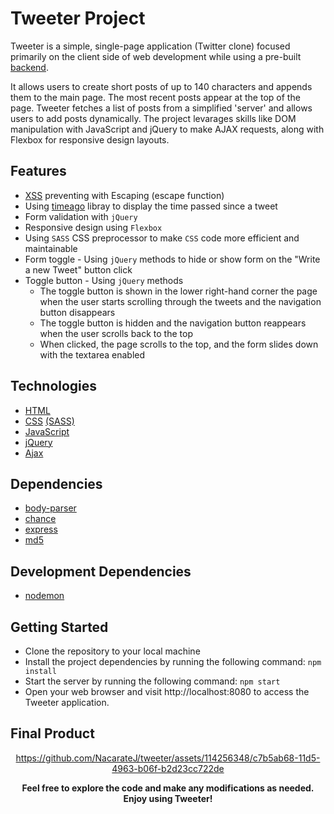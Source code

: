 # Tweeter Project

Tweeter is a simple, single-page application (Twitter clone) focused primarily on the client side of web development while using a pre-built [backend](https://github.com/lighthouse-labs/tweeter).

It allows users to create short posts of up to 140 characters and appends them to the main page. The most recent posts appear at the top of the page. Tweeter fetches a list of posts from a simplified 'server' and allows users to add posts dynamically. The project levarages skills like  DOM manipulation with JavaScript and jQuery to make AJAX requests, along with Flexbox for responsive design layouts. 

## Features
* [XSS](https://en.wikipedia.org/wiki/Cross-site_scripting) preventing with Escaping (escape function)
* Using [timeago](https://www.npmjs.com/package/timeago) libray to display the time passed since a tweet 
* Form validation with `jQuery`
* Responsive design using `Flexbox`
* Using `SASS` CSS preprocessor to make `CSS` code more efficient and maintainable
* Form toggle - Using `jQuery` methods to hide or show form on the "Write a new Tweet" button click
* Toggle button - Using `jQuery` methods
    * The toggle button is shown in the lower right-hand corner the page when the user starts scrolling through the tweets and the navigation button disappears
    * The toggle button is hidden and the navigation button reappears when the user scrolls back to the top
    * When clicked, the page scrolls to the top, and the form slides down with the textarea enabled

## Technologies
* [HTML](https://developer.mozilla.org/en-US/docs/Web/HTML)
* [CSS](https://developer.mozilla.org/en-US/docs/Web/CSS) [(SASS)](https://sass-lang.com/guide)
* [JavaScript](https://developer.mozilla.org/en-US/docs/Web/JavaScript)
* [jQuery](https://jquery.com/)
* [Ajax](https://developer.mozilla.org/en-US/docs/Web/Guide/AJAX)

## Dependencies
* [body-parser](https://www.npmjs.com/package/body-parser)
* [chance](https://www.npmjs.com/package/chance)
* [express](https://www.npmjs.com/package/express)
* [md5](https://www.npmjs.com/package/md5)

## Development Dependencies
* [nodemon](https://www.npmjs.com/package/nodemon)

## Getting Started
* Clone the repository to your local machine
* Install the project dependencies by running the following command: `npm install`
* Start the server by running the following command: `npm start`
* Open your web browser and visit http://localhost:8080 to access the Tweeter application.

## Final Product

<div align="center">



https://github.com/NacarateJ/tweeter/assets/114256348/c7b5ab68-11d5-4963-b06f-b2d23cc722de



<div/>

**Feel free to explore the code and make any modifications as needed. Enjoy using Tweeter!**

